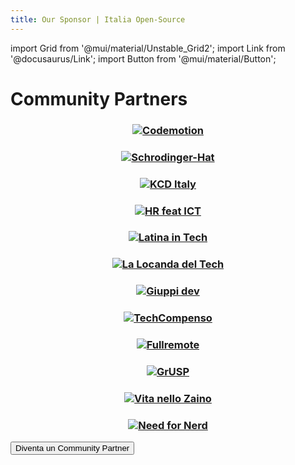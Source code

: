 ```yaml
---
title: Our Sponsor | Italia Open-Source
---
```


import Grid from '@mui/material/Unstable_Grid2';
import Link from '@docusaurus/Link';
import Button from '@mui/material/Button';

# Community Partners

<Grid container>
    <Grid xs={12} sm={4} padding={3}>
        <a href="/communities/codemotion">
            <h3 align="center"><img src="/img/community-partners/codemotion.png" alt="Codemotion"/></h3>
        </a>
    </Grid>
    <Grid xs={12} sm={4} padding={3}>
        <a href="/communities/schrodinger-hat"><h3 align="center"><img src="/img/community-partners/schrodinger-hat.png" alt="Schrodinger-Hat"/></h3>
        </a>
    </Grid>
    <Grid xs={12} sm={4} padding={3}>
        <a href="/communities/kcd-italy"><h3 align="center"><img src="/img/community-partners/kcd-italy.svg" alt="KCD Italy"/></h3>
        </a>
    </Grid>
    <Grid xs={12} sm={4} padding={3}>
        <a href="/communities/hr-feat-ict"><h3 align="center"><img src="/img/community-partners/hr-feat-ict.png" alt="HR feat ICT"/></h3>
        </a>
    </Grid>
    <Grid xs={12} sm={4} padding={3}>
        <a href="/communities/latina-in-tech">
        <h3 align="center"><img src="/img/community-partners/lit.png" alt="Latina in Tech"/></h3>
        </a>
    </Grid>
    <Grid xs={12} sm={4} padding={3}>
        <a href="/communities/la-locanda-del-tech"><h3 align="center"><img src="/img/community-partners/la-locanda-del-tech.png" alt="La Locanda del Tech"/></h3>
        </a>
    </Grid>
    <Grid xs={12} sm={4} padding={3}>
        <a href="/communities/giuppi-dev"><h3 align="center"><img src="/img/community-partners/giuppi_dev_.png" alt="Giuppi dev"/></h3>
        </a>
    </Grid>
    <Grid xs={12} sm={4} padding={3}>
        <a href="/communities/techcompenso"><h3 align="center"><img src="/img/community-partners/tech-compenso.svg" alt="TechCompenso"/></h3>
        </a>
    </Grid>
    <Grid xs={12} sm={4} padding={3}>
        <a href="/communities/fullremote.it"><h3 align="center"><img src="/img/community-partners/fullremote.png" alt="Fullremote"/></h3>
        </a>
    </Grid>
    <Grid xs={12} sm={4} padding={3}>
        <a href="/communities/grusp"><h3 align="center"><img src="/img/community-partners/grusp.png" alt="GrUSP"/></h3>
        </a>
    </Grid>
    <Grid xs={12} sm={4} padding={3}>
        <a href="/communities/vita-nello-zaino">
        <h3 align="center"><img src="/img/community-partners/vitanellozaino.webp" alt="Vita nello Zaino"/></h3>
        </a>
    </Grid>
    <Grid xs={12} sm={4} padding={3}>
        <a href="/communities/need-for-nerd"><h3 align="center"><img src="/img/community-partners/need-for-nerd.png" alt="Need for Nerd"/></h3>
        </a>
    </Grid>
</Grid>

<Grid container margin={3}>
    <Grid xs={12} sm={6} smOffset={3}>
        <Link href="/partners/how-to-became-partners">
            <Button variant="contained" fullWidth={true}>
                <span>Diventa un Community Partner</span>
            </Button>
        </Link>
    </Grid>
</Grid>
